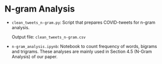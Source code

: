 # N-gram Analysis

- `clean_tweets_n-gram.py`: Script that prepares COVID-tweets for n-gram analysis.
  
    Output file: `clean_tweets_n-gram.csv`

- `n-gram_analysis.ipynb`: Notebook to count frequency of words, bigrams and trigrams. These analyses are mainly used in Section 4.5 (N-Gram Analysis) of our paper.
